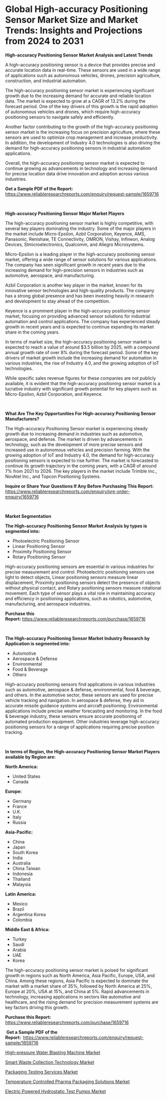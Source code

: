 <p><h1>Global High-accuracy Positioning Sensor Market Size and Market Trends: Insights and Projections from 2024 to 2031</h1></p><p><strong>High-accuracy Positioning Sensor Market Analysis and Latest Trends</strong></p>
<p><p>A high-accuracy positioning sensor is a device that provides precise and accurate location data in real-time. These sensors are used in a wide range of applications such as autonomous vehicles, drones, precision agriculture, construction, and industrial automation.</p><p>The high-accuracy positioning sensor market is experiencing significant growth due to the increasing demand for accurate and reliable location data. The market is expected to grow at a CAGR of 13.2% during the forecast period. One of the key drivers of this growth is the rapid adoption of autonomous vehicles and drones, which require high-accuracy positioning sensors to navigate safely and efficiently.</p><p>Another factor contributing to the growth of the high-accuracy positioning sensor market is the increasing focus on precision agriculture, where these sensors are used to optimize crop management and increase productivity. In addition, the development of Industry 4.0 technologies is also driving the demand for high-accuracy positioning sensors in industrial automation applications.</p><p>Overall, the high-accuracy positioning sensor market is expected to continue growing as advancements in technology and increasing demand for precise location data drive innovation and adoption across various industries.</p></p>
<p><strong>Get a Sample PDF of the Report:&nbsp;</strong> <a href="https://www.reliableresearchreports.com/enquiry/request-sample/1659716">https://www.reliableresearchreports.com/enquiry/request-sample/1659716</a></p>
<p>&nbsp;</p>
<p><strong>High-accuracy Positioning Sensor Major Market Players</strong></p>
<p><p>The high-accuracy positioning sensor market is highly competitive, with several key players dominating the industry. Some of the major players in the market include Micro-Epsilon, Azbil Corporation, Keyence, AMS, Panasonic, Renishaw, TE Connectivity, OMRON, Vishay, Infineon, Analog Devices, Stmicroelectronics, Qualcomm, and Allegro Microsystems.</p><p>Micro-Epsilon is a leading player in the high-accuracy positioning sensor market, offering a wide range of sensor solutions for various applications. The company has seen significant growth in recent years due to the increasing demand for high-precision sensors in industries such as automotive, aerospace, and manufacturing.</p><p>Azbil Corporation is another key player in the market, known for its innovative sensor technologies and high-quality products. The company has a strong global presence and has been investing heavily in research and development to stay ahead of the competition.</p><p>Keyence is a prominent player in the high-accuracy positioning sensor market, focusing on providing advanced sensor solutions for industrial automation and control applications. The company has experienced steady growth in recent years and is expected to continue expanding its market share in the coming years.</p><p>In terms of market size, the high-accuracy positioning sensor market is expected to reach a value of around $3.5 billion by 2025, with a compound annual growth rate of over 8% during the forecast period. Some of the key drivers of market growth include the increasing demand for automation in various industries, the rise of Industry 4.0, and the growing adoption of IoT technologies.</p><p>While specific sales revenue figures for these companies are not publicly available, it is evident that the high-accuracy positioning sensor market is a lucrative industry with significant growth potential for key players such as Micro-Epsilon, Azbil Corporation, and Keyence.</p></p>
<p>&nbsp;</p>
<p><strong>What Are The Key Opportunities For High-accuracy Positioning Sensor Manufacturers?</strong></p>
<p><p>The High-accuracy Positioning Sensor market is experiencing steady growth due to increasing demand in industries such as automotive, aerospace, and defense. The market is driven by advancements in technology, such as the development of more precise sensors and increased use in autonomous vehicles and precision farming. With the growing adoption of IoT and Industry 4.0, the demand for high-accuracy positioning sensors is expected to rise further. The market is forecasted to continue its growth trajectory in the coming years, with a CAGR of around 7% from 2021 to 2026. The key players in the market include Trimble Inc., NovAtel Inc., and Topcon Positioning Systems.</p></p>
<p><strong>Inquire or Share Your Questions If Any Before Purchasing This Report:</strong> <a href="https://www.reliableresearchreports.com/enquiry/pre-order-enquiry/1659716">https://www.reliableresearchreports.com/enquiry/pre-order-enquiry/1659716</a></p>
<p>&nbsp;</p>
<p><strong>Market Segmentation</strong></p>
<p><strong>The High-accuracy Positioning Sensor Market Analysis by types is segmented into:</strong></p>
<p><ul><li>Photoelectric Positioning Sensor</li><li>Linear Positioning Sensor</li><li>Proximity Positioning Sensor</li><li>Rotary Positioning Sensor</li></ul></p>
<p><p>High-accuracy positioning sensors are essential in various industries for precise measurement and control. Photoelectric positioning sensors use light to detect objects, Linear positioning sensors measure linear displacement, Proximity positioning sensors detect the presence of objects without physical contact, and Rotary positioning sensors measure rotational movement. Each type of sensor plays a vital role in maintaining accuracy and efficiency in positioning applications, such as robotics, automotive, manufacturing, and aerospace industries.</p></p>
<p><strong>Purchase this Report:&nbsp;</strong><a href="https://www.reliableresearchreports.com/purchase/1659716">https://www.reliableresearchreports.com/purchase/1659716</a></p>
<p>&nbsp;</p>
<p><strong>The High-accuracy Positioning Sensor Market Industry Research by Application is segmented into:</strong></p>
<p><ul><li>Automotive</li><li>Aerospace & Defense</li><li>Environmental</li><li>Food & Beverage</li><li>Others</li></ul></p>
<p><p>High-accuracy positioning sensors find applications in various industries such as automotive, aerospace & defense, environmental, food & beverage, and others. In the automotive sector, these sensors are used for precise vehicle tracking and navigation. In aerospace & defense, they aid in accurate missile guidance systems and aircraft positioning. Environmental applications include precise weather forecasting and monitoring. In the food & beverage industry, these sensors ensure accurate positioning of automated production equipment. Other industries leverage high-accuracy positioning sensors for a range of applications requiring precise position tracking.</p></p>
<p>&nbsp;</p>
<p><strong>In terms of Region, the High-accuracy Positioning Sensor Market Players available by Region are:</strong></p>
<p>
    <p> <strong> North America: </strong>
        <ul>
            <li>United States</li>
            <li>Canada</li>
        </ul>
        </p> 
    <p> <strong> Europe: </strong>
        <ul>
            <li>Germany</li>
            <li>France</li>
            <li>U.K.</li>
            <li>Italy</li>
            <li>Russia</li>
        </ul>
        </p> 
    <p> <strong> Asia-Pacific: </strong>
        <ul>
            <li>China</li>
            <li>Japan</li>
            <li>South Korea</li>
            <li>India</li>
            <li>Australia</li>
            <li>China Taiwan</li>
            <li>Indonesia</li>
            <li>Thailand</li>
            <li>Malaysia</li>
        </ul>
        </p> 
    <p> <strong> Latin America: </strong>
        <ul>
            <li>Mexico</li>
            <li>Brazil</li>
            <li>Argentina Korea</li>
            <li>Colombia</li>
        </ul>
        </p> 
    <p> <strong> Middle East & Africa: </strong>
        <ul>
            <li>Turkey</li>
            <li>Saudi</li>
            <li>Arabia</li>
            <li>UAE</li>
            <li>Korea</li>
        </ul>
    </p>
    </p>
<p><p>The high-accuracy positioning sensor market is poised for significant growth in regions such as North America, Asia Pacific, Europe, USA, and China. Among these regions, Asia Pacific is expected to dominate the market with a market share of 35%, followed by North America at 25%, Europe at 20%, USA at 15%, and China at 5%. Rapid advancements in technology, increasing applications in sectors like automotive and healthcare, and the rising demand for precision measurement systems are key factors driving this growth.</p></p>
<p><strong>Purchase this Report: </strong><a href="https://www.reliableresearchreports.com/purchase/1659716">https://www.reliableresearchreports.com/purchase/1659716</a></p>
<p>&nbsp;<strong>Get a Sample PDF of the Report:&nbsp;&nbsp;</strong><a href="https://www.reliableresearchreports.com/enquiry/request-sample/1659716">https://www.reliableresearchreports.com/enquiry/request-sample/1659716</a></p>
<p><strong></strong></p>
<p><p><a href="https://github.com/marloy8/Market-Research-Report-List-3/blob/main/high-pressure-water-blasting-machine-market.md">High-pressure Water Blasting Machine Market</a></p><p><a href="https://medium.com/@dexterhayes2023/smart-waste-collection-technology-nbsp-market-focuses-on-market-share-size-and-projected-forecast-e629d6ca37a5">Smart Waste Collection Technology Market</a></p><p><a href="https://medium.com/@henrywheeler53/packaging-testing-services-market-trends-forecast-and-competitive-analysis-to-2031-f484da696ce2">Packaging Testing Services Market</a></p><p><a href="https://medium.com/@henrywheeler53/temperature-controlled-pharma-packaging-solutions-market-size-and-market-trends-complete-industry-758edc6e53d0">Temperature Controlled Pharma Packaging Solutions Market</a></p><p><a href="https://github.com/sougarounis/Market-Research-Report-List-2/blob/main/electric-powered-hydrostatic-test-pumps-market.md">Electric Powered Hydrostatic Test Pumps Market</a></p></p>